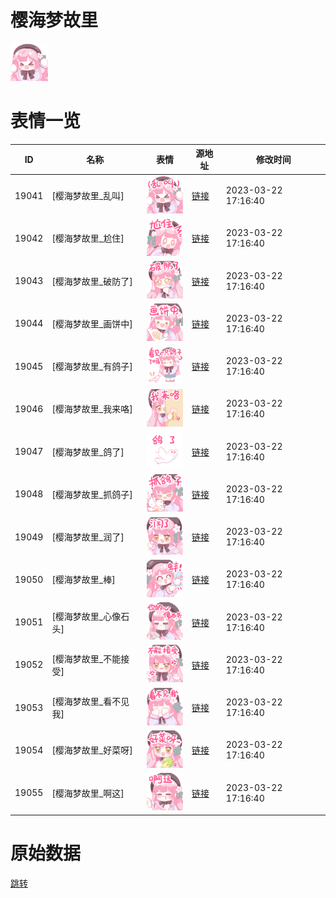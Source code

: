 # 樱海梦故里

<img src="./cover.png" height="60" alt="cover" />

# 表情一览

|ID|名称|表情|源地址|修改时间|
|----|----|----|----|----|
|19041|[樱海梦故里_乱叫]|<img src="./pic/019041_%5B樱海梦故里_乱叫%5D.png" height="60" alt="乱叫"/>|[链接](https://i0.hdslb.com/bfs/garb/5ce6d46ee7c8e55d81acc2fe43a0c4172ac41fb1.png)|2023-03-22 17:16:40|
|19042|[樱海梦故里_尬住]|<img src="./pic/019042_%5B樱海梦故里_尬住%5D.png" height="60" alt="尬住"/>|[链接](https://i0.hdslb.com/bfs/garb/7734e0061c67a68daafd2fcbf26614bf68df4853.png)|2023-03-22 17:16:40|
|19043|[樱海梦故里_破防了]|<img src="./pic/019043_%5B樱海梦故里_破防了%5D.png" height="60" alt="破防了"/>|[链接](https://i0.hdslb.com/bfs/garb/900dd3aa17bc5a3e62cb2e67c61ab9ab7c51ee38.png)|2023-03-22 17:16:40|
|19044|[樱海梦故里_画饼中]|<img src="./pic/019044_%5B樱海梦故里_画饼中%5D.png" height="60" alt="画饼中"/>|[链接](https://i0.hdslb.com/bfs/garb/0424a5c00cf9ec845eaaeca053444abf2a5e2549.png)|2023-03-22 17:16:40|
|19045|[樱海梦故里_有鸽子]|<img src="./pic/019045_%5B樱海梦故里_有鸽子%5D.png" height="60" alt="有鸽子"/>|[链接](https://i0.hdslb.com/bfs/garb/45445a7da9ea6603db7d2c3224b7db5f41690a1f.png)|2023-03-22 17:16:40|
|19046|[樱海梦故里_我来咯]|<img src="./pic/019046_%5B樱海梦故里_我来咯%5D.png" height="60" alt="我来咯"/>|[链接](https://i0.hdslb.com/bfs/garb/c86be6a4d8bd4e2cd909ccaf6d0b6d347fd91637.png)|2023-03-22 17:16:40|
|19047|[樱海梦故里_鸽了]|<img src="./pic/019047_%5B樱海梦故里_鸽了%5D.png" height="60" alt="鸽了"/>|[链接](https://i0.hdslb.com/bfs/garb/37eac706f40ce3e3f992a5c91fa337ecdc8b8507.png)|2023-03-22 17:16:40|
|19048|[樱海梦故里_抓鸽子]|<img src="./pic/019048_%5B樱海梦故里_抓鸽子%5D.png" height="60" alt="抓鸽子"/>|[链接](https://i0.hdslb.com/bfs/garb/5e90782438ad4a59ad3c4a5acd11f309ee446d09.png)|2023-03-22 17:16:40|
|19049|[樱海梦故里_润了]|<img src="./pic/019049_%5B樱海梦故里_润了%5D.png" height="60" alt="润了"/>|[链接](https://i0.hdslb.com/bfs/garb/57fa2c53757d10a7452582e05d6f97cf2680cbcd.png)|2023-03-22 17:16:40|
|19050|[樱海梦故里_棒]|<img src="./pic/019050_%5B樱海梦故里_棒%5D.png" height="60" alt="棒"/>|[链接](https://i0.hdslb.com/bfs/garb/c8a79219f8ec2ef7f979f2aa4f7a2d7a92845937.png)|2023-03-22 17:16:40|
|19051|[樱海梦故里_心像石头]|<img src="./pic/019051_%5B樱海梦故里_心像石头%5D.png" height="60" alt="心像石头"/>|[链接](https://i0.hdslb.com/bfs/garb/f484327b6f55af98094fe501a4afad842f44901b.png)|2023-03-22 17:16:40|
|19052|[樱海梦故里_不能接受]|<img src="./pic/019052_%5B樱海梦故里_不能接受%5D.png" height="60" alt="不能接受"/>|[链接](https://i0.hdslb.com/bfs/garb/e422da05f60cca58fc4ccfa40352e669c827a543.png)|2023-03-22 17:16:40|
|19053|[樱海梦故里_看不见我]|<img src="./pic/019053_%5B樱海梦故里_看不见我%5D.png" height="60" alt="看不见我"/>|[链接](https://i0.hdslb.com/bfs/garb/29fcfb1e22e3dc29f4cd1c6adf6f27049337699c.png)|2023-03-22 17:16:40|
|19054|[樱海梦故里_好菜呀]|<img src="./pic/019054_%5B樱海梦故里_好菜呀%5D.png" height="60" alt="好菜呀"/>|[链接](https://i0.hdslb.com/bfs/garb/efe8f86bbfcdf892ef7bc1476ceb4f7b0b777494.png)|2023-03-22 17:16:40|
|19055|[樱海梦故里_啊这]|<img src="./pic/019055_%5B樱海梦故里_啊这%5D.png" height="60" alt="啊这"/>|[链接](https://i0.hdslb.com/bfs/garb/c4104804aab5410621aa4a07bf3d5b4f890ffd42.png)|2023-03-22 17:16:40|

# 原始数据

[跳转](./raw.json)

